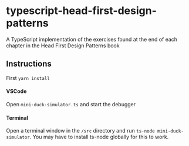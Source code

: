 # typescript-head-first-design-patterns
A TypeScript implementation of the exercises found at the end of each chapter in the Head First Design Patterns book

## Instructions

First `yarn install`

#### VSCode
Open `mini-duck-simulator.ts` and start the debugger

#### Terminal
Open a terminal window in the `/src` directory and run `ts-node mini-duck-simulator`.
You may have to install ts-node globally for this to work.
